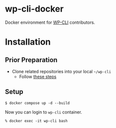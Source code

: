 # wp-cli-docker
Docker environment for [WP-CLI](https://make.wordpress.org/cli/) contributors.

# Installation
## Prior Preparation
- Clone related repositories into your local `~/wp-cli`
    - Follow [these steps](https://make.wordpress.org/cli/handbook/contributions/pull-requests/#working-on-the-project-as-a-whole)
  
## Setup
```
$ docker compose up -d --build
```

Now you can login to `wp-cli` container.
```
% docker exec -it wp-cli bash
```
